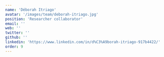 ```yaml
---
name: 'Déborah Itriago'
avatar: '/images/team/deborah-itriago.jpg'
position: 'Researcher collaborator'
email: ''
web: ''
twitter: ''
github: ''
linkedin: 'https://www.linkedin.com/in/d%C3%A9borah-itriago-917b4422/'
order: 9
---
```

